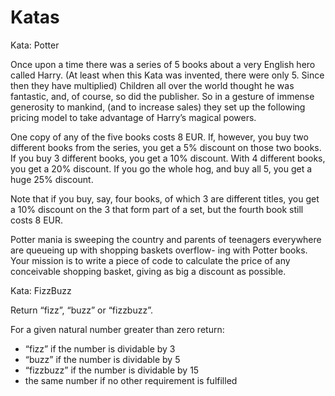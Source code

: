 Katas
=====

Kata: Potter

Once upon a time there was a series of 5 books about a 
very English hero called Harry. (At least when this Kata was
invented, there were only 5. Since then they have multiplied)
Children all over the world thought he was fantastic, and,
of course, so did the publisher. So in a gesture of immense
generosity to mankind, (and to increase sales) they set up the
following pricing model to take advantage of Harry’s magical
powers.

One copy of any of the five books costs 8 EUR. If, however,
you buy two different books from the series, you get a 5%
discount on those two books. If you buy 3 different books,
you get a 10% discount. With 4 different books, you get a 20%
discount. If you go the whole hog, and buy all 5, you get a
huge 25% discount.

Note that if you buy, say, four books, of which 3 are different
titles, you get a 10% discount on the 3 that form part of a set,
but the fourth book still costs 8 EUR.

Potter mania is sweeping the country and parents of teenagers
everywhere are queueing up with shopping baskets overflow-
ing with Potter books. Your mission is to write a piece of
code to calculate the price of any conceivable shopping basket,
giving as big a discount as possible.

Kata: FizzBuzz

Return “fizz”, “buzz” or “fizzbuzz”.

For a given natural number greater than zero return:
- “fizz” if the number is dividable by 3
- “buzz” if the number is dividable by 5
- “fizzbuzz” if the number is dividable by 15
- the same number if no other requirement is fulfilled
